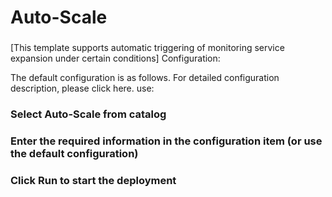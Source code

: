 # Auto-Scale

###
[This template supports automatic triggering of monitoring service expansion under certain conditions]
Configuration:

The default configuration is as follows. For detailed configuration description, please click here.
use:

### Select Auto-Scale from catalog 
### Enter the required information in the configuration item (or use the default configuration)
### Click Run to start the deployment

